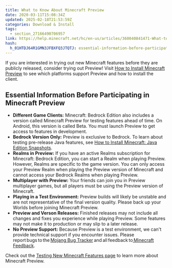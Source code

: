 ```yaml
---
title: What to Know About Minecraft Preview
date: 2020-03-11T15:08:34Z
updated: 2025-02-18T21:53:59Z
categories: Download & Install
tags:
  - section_27166490706957
link: https://help.minecraft.net/hc/en-us/articles/360040841471-What-to-Know-About-Minecraft-Preview
hash:
  h_01HTDJ64R1GMN3JFBXFQ3JTQTJ: essential-information-before-participating-in-minecraft-preview
---
```


If you are interested in trying out new Minecraft features before they are publicly released, consider trying out Preview! Visit [How to Install Minecraft Preview](./How-to-Install-Minecraft-Preview.md) to see which platforms support Preview and how to install the client.

## Essential Information Before Participating in Minecraft Preview

- **Different Game Clients:** Minecraft: Bedrock Edition also includes a version called Minecraft Preview for testing features ahead of time. On Android, this version is called Beta. You must launch Preview to get access to features in development.
- **Bedrock Version Only:** Preview is exclusive to Bedrock. To learn about testing pre-release Java features, see [How to Install Minecraft: Java Edition Snapshots](https://help.minecraft.net/hc/en-us/articles/20364354829709).
- **Realms in Preview:** If you have an active Realms subscription for Minecraft: Bedrock Edition, you can start a Realm when playing Preview. However, Realms are specific to the game version. You can only access your Preview Realm when playing the Preview version of Minecraft and cannot access your Bedrock Realms when playing Preview. 
- **Multiplayer with Preview:** Your friends can join you in Preview multiplayer games, but all players must be using the Preview version of Minecraft.
- **Playing in a Test Environment:** Preview builds will likely be unstable and are not representative of the final version quality. Please back up your Worlds before joining Minecraft Preview. 
- **Preview and Verson Releases:** Finished releases may not include all changes and fixes you experience while playing Preview. Some features may not make it to production or may slip to a later release. 
- **No Preview Support:** Because Preview is a test environment, we can't provide technical support if you encounter issues. Please report bugs to the [Mojang Bug Tracker](https://bugs.mojang.com/secure/Dashboard.jspa) and all feedback to[ Minecraft Feedback](https://feedback.minecraft.net/hc/en-us).

Check out the [Testing New Minecraft Features page](https://www.minecraft.net/en-us/article/testing-new-minecraft-features) to learn more about Minecraft Preview.
